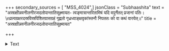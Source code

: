 +++
secondary_sources = [ "MSS_4024",]
jsonClass = "Subhaashita"
text = "अस्राक्षीन्नवनीलनीरजदलोपान्तातिसूक्ष्मायत- त्वङ्मात्रान्तरितामिषं यदि वपुर्नैतत् प्रजानां पतिः।  \nप्रत्यग्रक्षरदस्रविस्रपिशितग्रासग्रहं गृह्णतो गृध्रध्वाङ्क्षवृकांस्तनौ निपततः को वा कथं वारयेत्॥"
title = "अस्राक्षीन्नवनीलनीरजदलोपान्तातिसूक्ष्मायत"

+++

<details><summary>Text</summary>

अस्राक्षीन्नवनीलनीरजदलोपान्तातिसूक्ष्मायत- त्वङ्मात्रान्तरितामिषं यदि वपुर्नैतत् प्रजानां पतिः।  
प्रत्यग्रक्षरदस्रविस्रपिशितग्रासग्रहं गृह्णतो गृध्रध्वाङ्क्षवृकांस्तनौ निपततः को वा कथं वारयेत्॥
</details>

